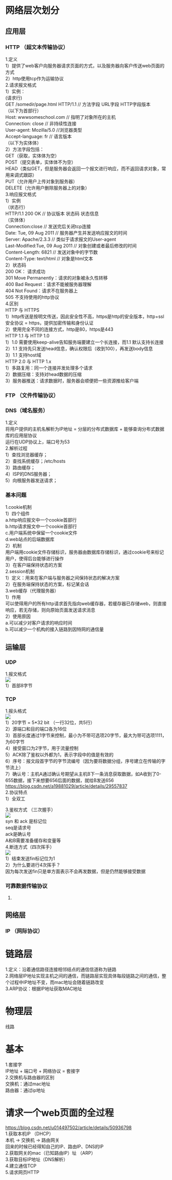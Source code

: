 # 网络层次划分
## 应用层 
### HTTP （超文本传输协议）
1.定义  
1）提供了web客户向服务器请求页面的方式，以及服务器向客户传送web页面的方式  
2）http使用tcp作为运输协议  
2.请求报文格式  
1）实例：  
(请求行)  
GET /somedir/page.html HTTP/1.1 // 方法字段 URL字段 HTTP字段版本  
（以下为首部行）  
Host: wwwsomeschool.com  // 指明了对象所在的主机  
Connection: close // 非持续性连接  
User-agent: Mozilla/5.0 //浏览器类型  
Accept-language: fr // 语言版本  
（以下为实体体）  
2）方法字段包括：  
GET（获取，实体体为空）  
POST（提交表单，实体体不为空）  
HEAD（类似GET，但是服务器会返回一个报文进行响应，而不返回请求对象，常用来调式跟踪）  
PUT（允许用户上传对象到服务器）  
DELETE（允许用户删除服务器上的对象）    
3.响应报文格式  
1）实例  
（状态行）  
HTTP/1.1 200 OK // 协议版本 状态码 状态信息   
（实体体）  
Connection:close // 发送完后关闭tcp连接   
Date: Tue, 09 Aug 2011 // 服务器产生并发送响应报文的时间  
Server: Apache/2.3.3 // 类似于请求报文的User-agent  
Last-Modified:Tue, 09 Aug 2011 // 对象创建或者最后修改的时间  
Content-Length: 6821 // 发送对象中的字节数  
Content-Type: text/html // 对象是html文本  
2）状态码  
200 OK： 请求成功  
301 Move Permanently：请求的对象被永久性转移  
400 Bad Request：请求不能被服务器理解  
404 Not Found：请求不在服务器上  
505 不支持使用的http协议  
4.区别  
HTTP 与 HTTPS  
1）http传送是按明文传送，因此安全性不高，https是http的安全版本，http+ssl安全协议 = https，提供加密传输和身份认证  
2）使用完全不同的连接方式，http是80，https是443  
HTTP 1.1 与 HTTP 1.0  
1）1.0 需要使用keep-alive告知服务端要建立一个长连接，而1.1 默认支持长连接  
2）1.1 支持先只发送head信息，确认权限后（收到100），再发送body信息  
3）1.1 支持host域  
HTTP 2.0 与 HTTP 1.x  
1）多路复用：同一个连接并发处理多个请求  
2）数据压缩：支持对head数据的压缩  
3）服务器推送：请求数据时，服务器会顺便把一些资源推给客户端  

### FTP （文件传输协议）

### DNS（域名服务）
1.定义  
将用户提供的主机名解析为IP地址 = 分层的分布式数据库 + 能够查询分布式数据库的应用层协议  
运行在UDP协议上，端口号为53  
2.解析过程  
1）查找浏览器缓存；    	
2）查找系统缓存；/etc/hosts  
3）路由缓存；  
4）ISP的DNS服务器；  
5）向根服务器发送请求；  

### 基本问题  
1.cookie机制  
1）四个组件  
a.http响应报文中一个cookie首部行  
b.http请求报文中一个cookie首部行  
c.用户端系统中保留一个cookie文件  
d.web站点的后端数据库  
2）机制  
用户端用cookie文件存储标识，服务器由数据库存储标识，通过cookie号来标记用户，使得后台能够进行操作  
3）在客户端保持状态的方案  
2.session机制  
1）定义：用来在客户端与服务器之间保持状态的解决方案  
2）在服务端保持状态的方案，标记某会话  
3.web缓存（代理服务器）  
1）作用  
可以使得用户的所有http请求首先指向web缓存器，若缓存器已存储web，则直接响应，若无存储，则向原始页面发送请求消息  
2）使用原因  
a.可以减少对客户请求的响应时间  
b.可以减少一个机构的接入链路到因特网的通信量  

## 运输层
### UDP
1.报文格式  
 ![](https://github.com/Coyp/CS-/blob/master/1528899331787.png?raw=true)  
1）首部8字节  

### TCP
1.报头格式  
![](https://github.com/Coyp/CS-/blob/master/1528897752543.png?raw=true)  
1）20字节 = 5*32 bit （一行32位，共5行）  
2）源端口和目的端口各为16位  
3）首部长度通过1字节来控制，最小为不带可选项20字节，最大为带可选项1111，为60字节  
4）接受窗口为2字节，用于流量控制  
5）ACK除了鉴权以外都为1，表示字段中的值是有效的  
6）序号：报文段首字节的字节流编号（因为要将数据分组，序号建立在传输的字节流上）  
7）确认号：主机A通过确认号期望从主机B下一条消息获取数据，如A收到了0-655数据，接下来想要656后面的数据，就给B发送656  
https://blog.csdn.net/a19881029/article/details/29557837  
2.协议特点  
1）全双工  

3.鉴权方式 （三次握手）  
![](https://github.com/Coyp/CS-/blob/master/1528900500514.png?raw=true)  
syn 和 ack 是标记位  
seq是请求号  
ack是确认号  
A和B需要准备缓存和变量等  
4.断连方式（四次挥手）  
![](https://github.com/Coyp/CS-/blob/master/1528901145534.png?raw=true)  
1）结束发送fin标记位为1  
2）为什么要进行4次挥手？  
因为每次发送fin只是单方面表示不会再发数据，但是仍然能够接受数据  

### 可靠数据传输协议
1.

## 网络层
### IP （网际协议）
 
# 链路层
1.定义：沿着通信路径连接相邻结点的通信信道称为链路  
2.网络层IP地址实现主机之间的通信，而链路层实现具体每段链路之间的通信，整个过程中IP地址不变，而mac地址会随着链路改变  
3.ARP协议：根据IP地址获取MAC地址  

# 物理层
线路

# 基本
1.套接字  
IP地址 + 端口号 + 网络协议 = 套接字  
2.交换机与路由器的区别  
交换机：通过mac地址   
路由器：通过ip地址  

# 请求一个web页面的全过程  
https://blog.csdn.net/u014497502/article/details/50936798   
1.获取本机IP （DHCP）  
本机 -> 交换机 -> 路由网关  
回来的时候已经得知自己的IP、路由IP、DNS的IP  
2.获取网关的mac（已知路由IP）址 （ARP）  
3.获取目标IP地址（DNS解析）  
4.建立通信TCP  
5.请求网页HTTP  

